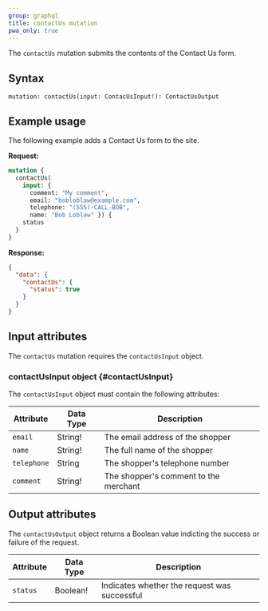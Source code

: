 ```yaml
---
group: graphql
title: contactUs mutation
pwa_only: true
---
```


The `contactUs` mutation submits the contents of the Contact Us form.

## Syntax

 `mutation: contactUs(input: ContacUsInput!): ContactUsOutput`

## Example usage

The following example adds a Contact Us form to the site.

**Request:**

```graphql
mutation {
  contactUs(
    input: {
      comment: "My comment",
      email: "bobloblaw@example.com",
      telephone: "(555)-CALL-BOB",
      name: "Bob Loblaw" }) {
    status
  }
}
```

**Response:**

```json
{
  "data": {
    "contactUs": {
      "status": true
    }
  }
}
```

## Input attributes

The `contactUs` mutation requires the  `contactUsInput` object.

### contactUsInput object {#contactUsInput}

The `contactUsInput` object must contain the following attributes:

Attribute | Data Type | Description
--- | --- | ---
`email` | String! | The email address of the shopper
`name` | String! | The full name of the shopper
`telephone` | String | The shopper's telephone number
`comment` | String! | The shopper's comment to the merchant

## Output attributes

The `contactUsOutput` object returns a Boolean value indicting the success or failure of the request.

Attribute |  Data Type | Description
--- | --- | ---
`status` | Boolean! | Indicates whether the request was successful
